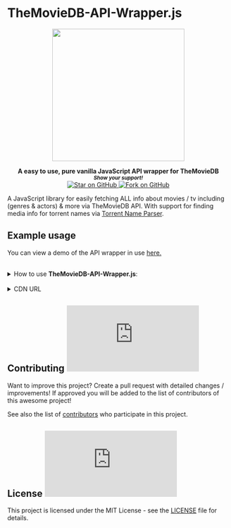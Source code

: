 # TheMovieDB-API-Wrapper.js

<div align="center">
<a href="https://github.com/MarketingPipeline/TheMovieDB-API-Wrapper.js"> <img height="300px" src="https://user-images.githubusercontent.com/86180097/177226706-2948933e-d3fc-4940-9f62-fab83bea48fe.png"/> </a> 
</div>  
    
<p align="center">
  <b>A easy to use, pure vanilla JavaScript API wrapper for TheMovieDB</b>

  <br>
  <small> <b><i>Show your support!</i> </b></small>
  <br>
   <a href="https://github.com/MarketingPipeline/TheMovieDB-API-Wrapper.js">
    <img title="Star on GitHub" src="https://img.shields.io/github/stars/MarketingPipeline/TheMovieDB-API-Wrapper.js.svg?style=social&label=Star">
  </a>
  <a href="https://github.com/MarketingPipeline/TheMovieDB-API-Wrapper.js/fork">
    <img title="Fork on GitHub" src="https://img.shields.io/github/forks/MarketingPipeline/TheMovieDB-API-Wrapper.js.svg?style=social&label=Fork">
  </a>
   </p>  


A JavaScript library for easily fetching ALL info about movies / tv including (genres & actors) & more via TheMovieDB API. With support for finding media info for torrent names via [Torrent Name Parser](https://github.com/clems6ever/torrent-name-parser).




## Example usage

You can view a demo of the API wrapper in use [here.](https://marketingpipeline.github.io/TheMovieDB-API-Wrapper.js/demo)







	
 <br>
<details><summary>How to use <b>TheMovieDB-API-Wrapper.js</b>:</summary>
 <br>		
 
	
<br>	 
<br>	 
	
<details><summary>How to search up <b>Movie</b> info:</summary>
	
<br>	
	
You will require a API key from TheMovieDB and need to define a variable called <code>TheMovieDB_Wrapper_APIKey</code> with your valid API key

A movie / film query name could look like the following example(s)

   
    Captain America
    Captain America (2014)
    Captain America The Winter Soldier (2014) 1080p BrRip x264 - YIFY
    
for more accurate results, a year should be provided in the query. 

	
	
### Usage
	 
   
When searching up a movie / film - any found media info & actor info  will be returned in seperated lists inside of a array. 


> Paramaters (Query [REQUIRED], Type [REQUIRED], Max Actors)


```js
 /// API WRAPPER USAGE EXAMPLE	
 
 import {FetchDataFromTheMovieDB} from 'https://cdn.jsdelivr.net/gh/MarketingPipeline/TheMovieDB-API-Wrapper.js/src/themoviedb-api-wrapper.js' 
	
  // Valid API Key	
 var TheMovieDB_Wrapper_APIKey = "YOUR API KEY HERE"	

// Auto detecting name & year # from Torrent Name
FetchDataFromTheMovieDB("Captain America The Winter Soldier (2014) 1080p BrRip x264 - YIFY", "movie",  2).then(function(search_results) {
    console.log(search_results)
  });
  
	
/// Both arrays (Media Info & Actors Info)
FetchDataFromTheMovieDB("Captain America The Winter Soldier", "movie",  2).then(function(search_results) {
    console.log(search_results)
  });
  
/// Media Info Only
FetchDataFromTheMovieDB("8 Mile (2002)", "movie",  2).then(function(search_results) {
    console.log(search_results)[0]
  });  
  
/// Actor / Cast Info Only
FetchDataFromTheMovieDB("8 Mile", "movie",  2).then(function(search_results) {
    console.log(search_results)[1]
  });    
```



	
 <br>	 <br>	 <br>	 <br>	 <br>	 <br>	 <br>	 <br>	 <br>	
</details>
 <br>		
 
	
<br>	 
<br>	 
	
<details><summary>How to search up <b>TV Show</b> info:</summary>
	
<br>		
	
You will require a API key from TheMovieDB and need to define a variable called <code>TheMovieDB_Wrapper_APIKey</code> with your valid API key
	
	
### Usage
	 

When searching up a TV show - any found media info & actor info will be returned in seperated lists inside of a array. 

A TV show query name could look like the following example(s)

   
    Two and a Half Men
    Two and a Half Men (2003)
    Two.and.a.Half.Men.S05E02.720p.HDTV.x264-KILLERS[rartv]
    
for more accurate results, a year should be provided in the query. 


	
> Paramaters (Query [REQUIRED], Type [REQUIRED], Max Actors)


```js
  /// API WRAPPER USAGE EXAMPLE		
  
  import {FetchDataFromTheMovieDB} from 'https://cdn.jsdelivr.net/gh/MarketingPipeline/TheMovieDB-API-Wrapper.js/src/themoviedb-api-wrapper.js' 
  
  // Valid API Key	
 var TheMovieDB_Wrapper_APIKey = "YOUR API KEY HERE"		
	
// Auto detecting name & year # from Torrent Name
FetchDataFromTheMovieDB("Two.and.a.Half.Men.S05E02.720p.HDTV.x264-KILLERS[rartv]", "movie",  2).then(function(search_results) {
    console.log(search_results)
  });
  
	
/// Both arrays (Media Info & Actors Info)
FetchDataFromTheMovieDB("Two and a Half Men", "tv",  2).then(function(search_results) {
    console.log(search_results)
  });
  
/// Media Info Only
FetchDataFromTheMovieDB("Two and a Half Men (2003)", "tv",  2).then(function(search_results) {
    console.log(search_results)[0]
  });  
  
/// Actor / Cast Info Only
FetchDataFromTheMovieDB("Two and a Half Men 2003", "tv",  2).then(function(search_results) {
    console.log(search_results)[1]
  });    
```



 <br>	 <br>	 <br>	 <br>	 <br>	 <br>	 <br>	 <br>	 <br>	
</details>


<br>		
 
	
<br>	 
<br>	 
	
<details><summary>How to search <b>Movie Collection</b> info:</summary>

<br>		
	
You will require a API key from TheMovieDB and need to define a variable called <code>TheMovieDB_Wrapper_APIKey</code> with your valid API key


	
### Usage
	 

> Paramaters (Query [REQUIRED], Type [REQUIRED])


```js
  /// API WRAPPER USAGE EXAMPLE		
  import {FetchDataFromTheMovieDB} from 'https://cdn.jsdelivr.net/gh/MarketingPipeline/TheMovieDB-API-Wrapper.js/src/themoviedb-api-wrapper.js' 
  // Valid API Key	
 var TheMovieDB_Wrapper_APIKey = "YOUR API KEY HERE"			
FetchDataFromTheMovieDB("Fast And Furious", "collection",  2).then(function(search_results) {
  console.log(search_results)
  });
```


 <br>	 <br>	 <br>	 <br>	 <br>	 <br>	 <br>	 <br>	 <br>	
</details>

<br>		
 
	
<br>	 
<br>	 
	
<details><summary>How to search <b>Episode</b> info:</summary>
	
<br>		
	
You will require a API key from TheMovieDB and need to define a variable called <code>TheMovieDB_Wrapper_APIKey</code> with your valid API key
	

	
### Usage

A episode info query could look like the following example(s)

   
    Two and a Half Men
    Two and a Half Men (2003)
    Two.and.a.Half.Men.S05E02.720p.HDTV.x264-KILLERS[rartv]
    
<b>Note</b>: Season and Episode numbers will try to be auto-detected from query, tho they can be provided manually as parameters. If no season or episode name is found or provided, an error message will occur.  	
	
> Paramaters (Query [REQUIRED], Type [REQUIRED], Max Actors, Season, Episode)


```js
 /// API WRAPPER USAGE EXAMPLE		
 import {FetchDataFromTheMovieDB} from 'https://cdn.jsdelivr.net/gh/MarketingPipeline/TheMovieDB-API-Wrapper.js/src/themoviedb-api-wrapper.js' 
  // Valid API Key	
 var TheMovieDB_Wrapper_APIKey = "YOUR API KEY HERE"		

// Auto detecting season & episode # from Torrent Name
FetchDataFromTheMovieDB("Two and a Half Men.S05E02", "episode",  2).then(function(search_results) {
    console.log(search_results)
  });
	
// Regular Name (with season and episodes as paramaters) 
FetchDataFromTheMovieDB("Two and a Half Men", "episode",  2, 5, 2).then(function(search_results) {
    console.log(search_results)
  });	
	
```



 <br>	 <br>	 <br>	 <br>	 <br>	 <br>	 <br>	 <br>	 <br>	
</details>


 <br>		
 
	
<br>	 
<br>	 
	
<details><summary>How to search <b>Actor</b> info:</summary>
	
<br>	
	
You will require a API key from TheMovieDB and need to define a variable called <code>TheMovieDB_Wrapper_APIKey</code> with your valid API key	
	
### Usage
	 

> Paramaters (Query [REQUIRED], Type [REQUIRED])

```js
/// API WRAPPER USAGE EXAMPLE	
import {FetchDataFromTheMovieDB} from 'https://cdn.jsdelivr.net/gh/MarketingPipeline/TheMovieDB-API-Wrapper.js/src/themoviedb-api-wrapper.js' 
  // Valid API Key	
 var TheMovieDB_Wrapper_APIKey = "YOUR API KEY HERE"		
FetchDataFromTheMovieDB("Eminem", "actor").then(function(search_results) {
  console.log(search_results)
  });
```



 <br>	 <br>	 <br>	 <br>	 <br>	 <br>	 <br>	 <br>	 <br>	
</details>

####                                                                                                                    Options


<table>
<tr>
<th>Parameters</th>
<th>Meaning</th>
<th>Default</th>
<th>Required</th>
</tr>
<tr>
<td>query</td>
<td>The movie, TV show, actor or collection you would to search info for</td>
<td><code>undefined</code></td>
<td>Yes</td>
</tr>


<tr>
<td>type</td>
              <td>Type of query to search details for - options:<code>Movie, TV, Actor, Collection, Episode</code>.</td>
<td><code>undefined</code></td>
<td>Yes</td>
</tr>

<tr>
<td>max_actors</td>
<td>The maximum number of actor / cast members to return data for</td>
<td><code>5</code></td>
<td>No</td>
</tr>
	
<tr>
<td>season</td>
<td>The season number to search episode info for</td>
<td><code>undefined</code></td>
<td>No</td>
</tr>	

	
<tr>
<td>episode</td>
<td>The episode number to search episode info for</td>
<td><code>undefined</code></td>
<td>No</td>
</tr>	
	


</table>

<br> <br> <br> <br> <br> <br> <br> <br> <br>
	
</details>

<br> 

<details>

<summary>CDN URL</summary>

### HTML script

    <script type="module" src="https://cdn.jsdelivr.net/gh/MarketingPipeline/TheMovieDB-API-Wrapper.js/src/themoviedb-api-wrapper.js" defer></script> 

### Import 

    import {FetchDataFromTheMovieDB} from 'https://cdn.jsdelivr.net/gh/MarketingPipeline/TheMovieDB-API-Wrapper.js/src/themoviedb-api-wrapper.js'
    
</details>    






## Contributing ![GitHub](https://img.shields.io/github/contributors/MarketingPipeline/TheMovieDB-API-Wrapper.js)

Want to improve this project? Create a pull request with detailed changes / improvements! If approved you will be added to the list of contributors of this awesome project!

See also the list of
[contributors](https://github.com/MarketingPipeline/TheMovieDB-API-Wrapper.js/graphs/contributors) who
participate in this project.

## License ![GitHub](https://img.shields.io/github/license/MarketingPipeline/TheMovieDB-API-Wrapper.js)

This project is licensed under the MIT License - see the
[LICENSE](https://github.com/MarketingPipeline/TheMovieDB-API-Wrapper.js/blob/main/LICENSE) file for
details.
